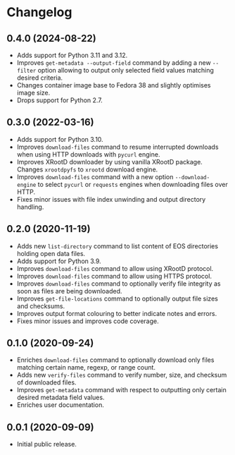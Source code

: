 # Changelog

## 0.4.0 (2024-08-22)

- Adds support for Python 3.11 and 3.12.
- Improves ``get-metadata --output-field`` command by adding a new ``--filter`` option allowing to output only selected field values matching desired criteria.
- Changes container image base to Fedora 38 and slightly optimises image size.
- Drops support for Python 2.7.

## 0.3.0 (2022-03-16)

- Adds support for Python 3.10.
- Improves ``download-files`` command to resume interrupted downloads when
  using HTTP downloads with ``pycurl`` engine.
- Improves XRootD downloader by using vanilla XRootD package. Changes
  ``xrootdpyfs`` to ``xrootd`` download engine.
- Improves ``download-files`` command with a new option ``--download-engine``
  to select ``pycurl`` or ``requests`` engines when downloading files over
  HTTP.
- Fixes minor issues with file index unwinding and output directory handling.

## 0.2.0 (2020-11-19)

- Adds new ``list-directory`` command to list content of EOS directories
  holding open data files.
- Adds support for Python 3.9.
- Improves ``download-files`` command to allow using XRootD protocol.
- Improves ``download-files`` command to allow using HTTPS protocol.
- Improves ``download-files`` command to optionally verify file integrity as
  soon as files are being downloaded.
- Improves ``get-file-locations`` command to optionally output file sizes and
  checksums.
- Improves output format colouring to better indicate notes and errors.
- Fixes minor issues and improves code coverage.

## 0.1.0 (2020-09-24)

- Enriches ``download-files`` command to optionally download only files
  matching certain name, regexp, or range count.
- Adds new ``verify-files`` command to verify number, size, and checksum of
  downloaded files.
- Improves ``get-metadata`` command with respect to outputting only
  certain desired metadata field values.
- Enriches user documentation.

## 0.0.1 (2020-09-09)

- Initial public release.
